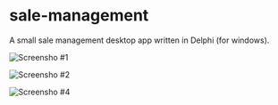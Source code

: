 # sale-management
A small sale management desktop app written in Delphi (for windows).

![Screensho #1](https://i.ibb.co/M2QbxtF/1.png)

![Screensho #2](https://i.ibb.co/M2QbxtF/3.png)

![Screensho #4](https://i.ibb.co/M2QbxtF/4.png)
